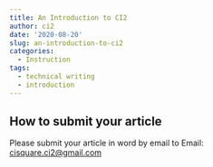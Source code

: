```yaml
---
title: An Introduction to CI2
author: ci2
date: '2020-08-20'
slug: an-introduction-to-ci2
categories:
  - Instruction
tags:
  - technical writing
  - introduction
---
```



## How to submit your article
Please submit your article in word by email to
Email: cisquare.ci2@gmail.com
